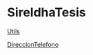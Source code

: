 # SireldhaTesis

<a href="https://documenter.getpostman.com/view/249745/sireldha/6Z3srmn">Utils</a>

<a href="https://documenter.getpostman.com/view/249745/sireldhadirecciontelefono/6Z3srEj#1f5cf99e-6f5e-6680-d6fa-3ef8a6f63bff">DireccionTelefono</a>

